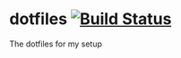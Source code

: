 # dotfiles [![Build Status](https://travis-ci.org/joren485/dotfiles.svg?branch=master)](https://travis-ci.org/joren485/dotfiles)
The dotfiles for my setup
